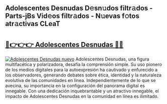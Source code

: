 ## Adolescentes Desnudas D𝚎sn𝚞dos filtr𝚊dos - Parts-jBs Vid𝚎os filtr𝚊dos - N𝚞evas f𝚘tos atr𝚊ctivas CLeaT

# <h2><a href="http://mb6ign.tromn.icu/?c=Adolescentes+Desnudas">🔗👉👉👉 Adolescentes Desnudas 🔗🔗</a></h2>

[![Adolescentes Desnudas nuevo](https://i.imgur.com/pEAQMta.gif)](http://mb6ign.tromn.icu/?c=Adolescentes+Desnudas)
Adolescentes Desnudas, una figura multifacética y polarizadora, desafía la comprensión simple. Su uso pionero de los medios digitales para la autoexpresión ha cautivado y enfurecido a los observadores, generando debates sobre ética, identidad y la naturaleza evolutiva de las comunidades en línea. Independientemente de lo que se avecina, su importancia en la configuración del panorama digital es innegable. Con una dedicación inquebrantable y un atractivo innegable, el impacto de Adolescentes Desnudas en la comunidad en línea es ilimitado.
